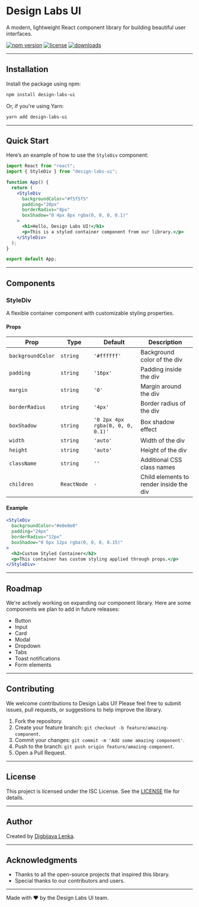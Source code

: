 # Design Labs UI

A modern, lightweight React component library for building beautiful user interfaces.

[![npm version](https://img.shields.io/npm/v/design-labs-ui)](https://www.npmjs.com/package/design-labs-ui)
[![license](https://img.shields.io/npm/l/design-labs-ui)](https://github.com/t3nsor98/Design-Labs-UI/blob/main/LICENSE)
[![downloads](https://img.shields.io/npm/dt/design-labs-ui)](https://www.npmjs.com/package/design-labs-ui)

---

## Installation

Install the package using npm:

```bash
npm install design-labs-ui
```

Or, if you're using Yarn:

```bash
yarn add design-labs-ui
```

---

## Quick Start

Here’s an example of how to use the `StyleDiv` component:

```jsx
import React from "react";
import { StyleDiv } from "design-labs-ui";

function App() {
  return (
    <StyleDiv
      backgroundColor="#f5f5f5"
      padding="20px"
      borderRadius="8px"
      boxShadow="0 4px 8px rgba(0, 0, 0, 0.1)"
    >
      <h1>Hello, Design Labs UI!</h1>
      <p>This is a styled container component from our library.</p>
    </StyleDiv>
  );
}

export default App;
```

---

## Components

### StyleDiv

A flexible container component with customizable styling properties.

#### Props

| Prop            | Type      | Default                        | Description                             |
| --------------- | --------- | ------------------------------ | --------------------------------------- |
| `backgroundColor` | `string`    | `'#ffffff'`                      | Background color of the div             |
| `padding`         | `string`    | `'16px'`                         | Padding inside the div                  |
| `margin`          | `string`    | `'0'`                            | Margin around the div                   |
| `borderRadius`    | `string`    | `'4px'`                          | Border radius of the div                |
| `boxShadow`       | `string`    | `'0 2px 4px rgba(0, 0, 0, 0.1)'` | Box shadow effect                       |
| `width`           | `string`    | `'auto'`                         | Width of the div                        |
| `height`          | `string`    | `'auto'`                         | Height of the div                       |
| `className`       | `string`    | `''`                             | Additional CSS class names              |
| `children`        | `ReactNode` | `-`                              | Child elements to render inside the div |

#### Example

```jsx
<StyleDiv
  backgroundColor="#e0e0e0"
  padding="24px"
  borderRadius="12px"
  boxShadow="0 6px 12px rgba(0, 0, 0, 0.15)"
>
  <h2>Custom Styled Container</h2>
  <p>This container has custom styling applied through props.</p>
</StyleDiv>
```

---

## Roadmap

We're actively working on expanding our component library. Here are some components we plan to add in future releases:

- Button
- Input
- Card
- Modal
- Dropdown
- Tabs
- Toast notifications
- Form elements

---

## Contributing

We welcome contributions to Design Labs UI! Please feel free to submit issues, pull requests, or suggestions to help improve the library.

1. Fork the repository.
2. Create your feature branch: `git checkout -b feature/amazing-component`.
3. Commit your changes: `git commit -m 'Add some amazing component'`.
4. Push to the branch: `git push origin feature/amazing-component`.
5. Open a Pull Request.

---

## License

This project is licensed under the ISC License. See the [LICENSE](https://github.com/t3nsor98/Design-Labs-UI/blob/main/LICENSE) file for details.

---

## Author

Created by [Digbijaya Lenka](https://github.com/t3nsor98).

---

## Acknowledgments

- Thanks to all the open-source projects that inspired this library.
- Special thanks to our contributors and users.

---

Made with ❤️ by the Design Labs UI team.
